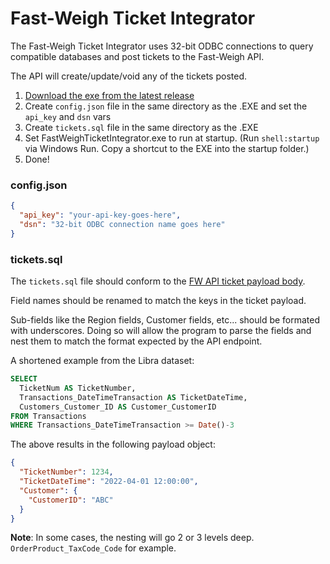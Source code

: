 # Fast-Weigh Ticket Integrator

The Fast-Weigh Ticket Integrator uses 32-bit ODBC connections to query compatible databases and post tickets to the Fast-Weigh API.

The API will create/update/void any of the tickets posted.

1. [Download the exe from the latest release](https://github.com/TAC-Insight/fw-ticket-integrator/releases)
2. Create `config.json` file in the same directory as the .EXE and set the `api_key` and `dsn` vars
3. Create `tickets.sql` file in the same directory as the .EXE
4. Set FastWeighTicketIntegrator.exe to run at startup. (Run `shell:startup` via Windows Run. Copy a shortcut to the EXE into the startup folder.)
5. Done!

### config.json

```json
{
  "api_key": "your-api-key-goes-here",
  "dsn": "32-bit ODBC connection name goes here"
}
```

### tickets.sql

The `tickets.sql` file should conform to the [FW API ticket payload body](https://api.fast-weigh.com/swagger/ui/index#!/Tickets/Tickets_Post).

Field names should be renamed to match the keys in the ticket payload.

Sub-fields like the Region fields, Customer fields, etc... should be formated with underscores. Doing so will allow the program to parse the fields and nest them to match the format expected by the API endpoint.

A shortened example from the Libra dataset:

```sql
SELECT
  TicketNum AS TicketNumber,
  Transactions_DateTimeTransaction AS TicketDateTime,
  Customers_Customer_ID AS Customer_CustomerID
FROM Transactions
WHERE Transactions_DateTimeTransaction >= Date()-3
```

The above results in the following payload object:

```json
{
  "TicketNumber": 1234,
  "TicketDateTime": "2022-04-01 12:00:00",
  "Customer": {
    "CustomerID": "ABC"
  }
}
```

**Note**: In some cases, the nesting will go 2 or 3 levels deep. `OrderProduct_TaxCode_Code` for example.
